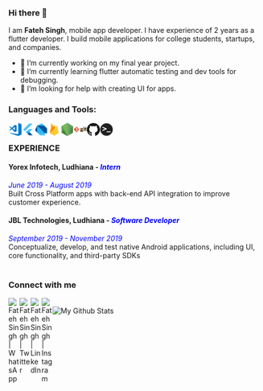 ### Hi there 👋
I am **Fateh Singh**, mobile app developer. I have experience of 2 years as a flutter developer. 
I build mobile applications for college students, startups, and companies.

- 🔭 I’m currently working on my final year project.
- 🌱 I’m currently learning flutter automatic testing and dev tools for debugging.
- 🤔 I’m looking for help with creating UI for apps.



### Languages and Tools:

<img align="left" alt="Visual Studio Code" width="26px" src="https://raw.githubusercontent.com/github/explore/80688e429a7d4ef2fca1e82350fe8e3517d3494d/topics/visual-studio-code/visual-studio-code.png" />
<img align="left" alt="Flutter" width="26px" src="https://raw.githubusercontent.com/github/explore/80688e429a7d4ef2fca1e82350fe8e3517d3494d/topics/flutter/flutter.png" />
<img align="left" alt="Dart" width="26px" src="https://raw.githubusercontent.com/github/explore/80688e429a7d4ef2fca1e82350fe8e3517d3494d/topics/dart/dart.png" />
<img align="left" alt="Sass" width="26px" src="https://raw.githubusercontent.com/github/explore/80688e429a7d4ef2fca1e82350fe8e3517d3494d/topics/firebase/firebase.png" />
<img align="left" alt="Node.js" width="26px" src="https://raw.githubusercontent.com/github/explore/80688e429a7d4ef2fca1e82350fe8e3517d3494d/topics/nodejs/nodejs.png" />
<img align="left" alt="Git" width="26px" src="https://raw.githubusercontent.com/github/explore/80688e429a7d4ef2fca1e82350fe8e3517d3494d/topics/git/git.png" />
<img align="left" alt="GitHub" width="26px" src="https://raw.githubusercontent.com/github/explore/78df643247d429f6cc873026c0622819ad797942/topics/github/github.png" />
<img align="left" alt="Terminal" width="26px" src="https://raw.githubusercontent.com/github/explore/80688e429a7d4ef2fca1e82350fe8e3517d3494d/topics/terminal/terminal.png" />

</br>

### EXPERIENCE

#### Yorex Infotech,  Ludhiana - <span style="color:blue">*Intern* </span>
<span style="color:blue">*June 2019 - August 2019* </span>\
Built Cross Platform apps with back-end API integration to improve customer experience.
#### JBL Technologies, Ludhiana - <span style="color:blue">*Software Developer* </span>
<span style="color:blue">*September 2019 - November 2019* </span>\
Conceptualize, develop, and test native Android applications, including UI, core functionality, and third-party SDKs\
</br>

### Connect with me

[<img align="left" alt="Fateh Singh | WhatsApp" width="22px" src="https://cdn.jsdelivr.net/npm/simple-icons@v3/icons/whatsapp.svg" />][whatsapp]
[<img align="left" alt="Fateh Singh | Twitter" width="22px" src="https://cdn.jsdelivr.net/npm/simple-icons@v3/icons/twitter.svg" />][twitter]
[<img align="left" alt="Fateh Singh | LinkedIn" width="22px" src="https://cdn.jsdelivr.net/npm/simple-icons@v3/icons/linkedin.svg" />][linkedin]
[<img align="left" alt="Fateh Singh | Instagram" width="22px" src="https://cdn.jsdelivr.net/npm/simple-icons@v3/icons/instagram.svg" />][instagram]

</br>
  <img align="left" alt="My Github Stats" src="https://github-readme-stats.vercel.app/api?username=fateh491989&show_icons=true&hide_border=true&theme=radical" />

</br>

[whatsapp]: https://wa.link/lmjaq2
[twitter]: https://twitter.com/FatehSi83125209
[instagram]: https://instagram.com/theflutterclub
[linkedin]: https://linkedin.com/fateh491989
